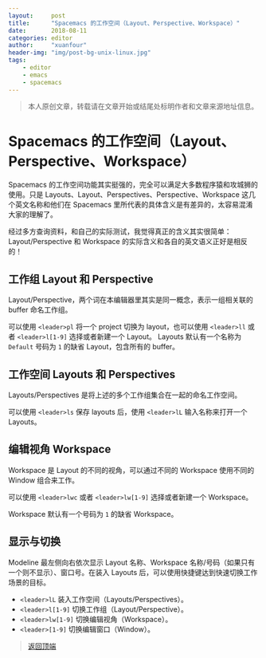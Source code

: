 ```yaml
---
layout:     post
title:      "Spacemacs 的工作空间（Layout、Perspective、Workspace）"
date:       2018-08-11
categories: editor
author:     "xuanfour"
header-img: "img/post-bg-unix-linux.jpg"
tags:
    - editor
    - emacs
    - spacemacs
---
```


> 本人原创文章，转载请在文章开始或结尾处标明作者和文章来源地址信息。

# Spacemacs 的工作空间（Layout、Perspective、Workspace）

Spacemacs 的工作空间功能其实挺强的，完全可以满足大多数程序猿和攻城狮的使用。只是 Layouts、Layout、Perspectives、Perspective、Workspace 这几个英文名称和他们在 Spacemacs 里所代表的具体含义是有差异的，太容易混淆大家的理解了。

经过多方查询资料，和自己的实际测试，我觉得真正的含义其实很简单：Layout/Perspective 和 Workspace 的实际含义和各自的英文语义正好是相反的！

## 工作组 Layout 和 Perspective

Layout/Perspective，两个词在本编辑器里其实是同一概念，表示一组相关联的 buffer 命名工作组。

可以使用 `<leader>pl` 将一个 project 切换为 layout，也可以使用 `<leader>ll` 或者 `<leader>l[1-9]` 选择或者新建一个 Layout。
Layouts 默认有一个名称为 `Default` 号码为 `1` 的缺省 Layout，包含所有的 buffer。

## 工作空间 Layouts 和 Perspectives

Layouts/Perspectives 是将上述的多个工作组集合在一起的命名工作空间。

可以使用 `<leader>ls` 保存 layouts 后，使用 `<leader>lL` 输入名称来打开一个 Layouts。

## 编辑视角 Workspace

Workspace 是 Layout 的不同的视角，可以通过不同的 Workspace 使用不同的 Window 组合来工作。

可以使用 `<leader>lwc` 或者 `<leader>lw[1-9]` 选择或者新建一个 Workspace。

Workspace 默认有一个号码为 `1` 的缺省 Workspace。

## 显示与切换

Modeline 最左侧向右依次显示 Layout 名称、Workspace 名称/号码（如果只有一个则不显示）、窗口号。在装入 Layouts 后，可以使用快捷键达到快速切换工作场景的目标。

* `<leader>lL`      装入工作空间（Layouts/Perspectives）。
* `<leader>l[1-9]`  切换工作组（Layout/Perspective）。
* `<leader>lw[1-9]` 切换编辑视角（Workspace）。
* `<leader>[1-9]`   切换编辑窗口（Window）。

> [返回顶端](#spacemacs-的工作空间)
